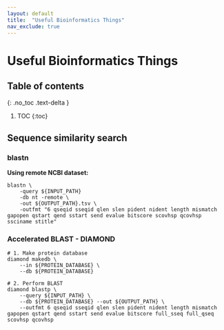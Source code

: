 ```yaml
---
layout: default
title:  "Useful Bioinformatics Things"
nav_exclude: true
---
```

<h1>Useful Bioinformatics Things</h1>

## Table of contents
{: .no_toc .text-delta }

1. TOC
{:toc}

## Sequence similarity search
### blastn
**Using remote NCBI dataset:**  
```
blastn \
    -query ${INPUT_PATH} 
    -db nt -remote \
    -out ${OUTPUT_PATH}.tsv \
    -outfmt "6 qseqid sseqid qlen slen pident nident length mismatch gapopen qstart qend sstart send evalue bitscore scovhsp qcovhsp ssciname stitle"
```

### Accelerated BLAST - DIAMOND
```
# 1. Make protein database 
diamond makedb \
    --in ${PROTEIN_DATABASE} \
    --db ${PROTEIN_DATABASE}

# 2. Perform BLAST 
diamond blastp \
    --query ${INPUT_PATH} \
    --db ${PROTEIN_DATABASE} --out ${OUTPUT_PATH} \
    --outfmt 6 qseqid sseqid qlen slen pident nident length mismatch gapopen qstart qend sstart send evalue bitscore full_sseq full_qseq scovhsp qcovhsp
```

